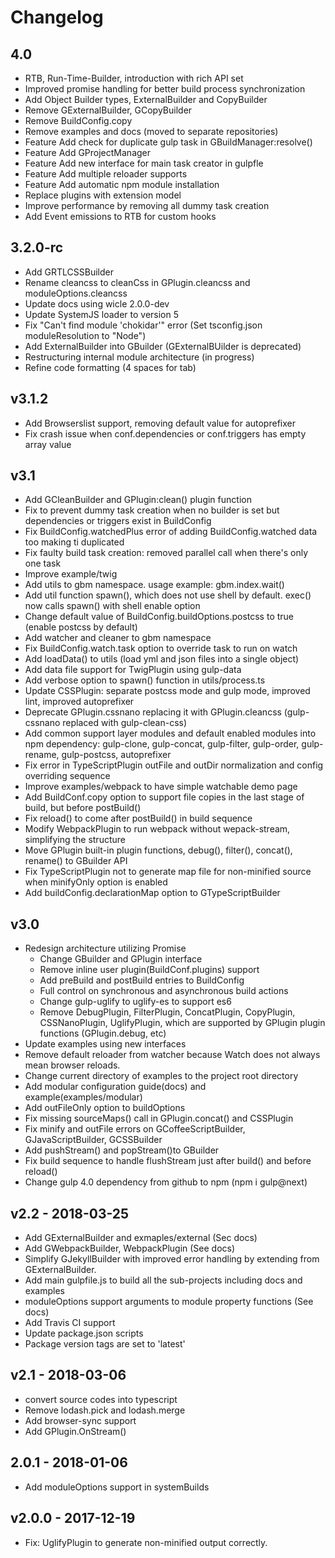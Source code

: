 # Changelog

## 4.0
- RTB, Run-Time-Builder, introduction with rich API set
- Improved promise handling for better build process synchronization
- Add Object Builder types, ExternalBuilder and CopyBuilder
- Remove GExternalBuilder, GCopyBuilder
- Remove BuildConfig.copy
- Remove examples and docs (moved to separate repositories)
- Feature Add check for duplicate gulp task in GBuildManager:resolve()
- Feature Add GProjectManager
- Feature Add new interface for main task creator in gulpfle
- Feature Add multiple reloader supports
- Feature Add automatic npm module installation
- Replace plugins with extension model
- Improve performance by removing all dummy task creation
- Add Event emissions to RTB for custom hooks


## 3.2.0-rc
- Add GRTLCSSBuilder
- Rename cleancss to cleanCss in GPlugin.cleancss and moduleOptions.cleancss
- Update docs using wicle 2.0.0-dev
- Update SystemJS loader to version 5
- Fix "Can't find module 'chokidar'" error (Set tsconfig.json moduleResolution to "Node")
- Add ExternalBuilder into GBuilder (GExternalBUilder is deprecated)
- Restructuring internal module architecture (in progress)
- Refine code formatting (4 spaces for tab)

## v3.1.2
- Add Browserslist support, removing default value for autoprefixer
- Fix crash issue when conf.dependencies or conf.triggers has empty array value

## v3.1
- Add GCleanBuilder and GPlugin:clean() plugin function
- Fix to prevent dummy task creation when no builder is set but dependencies or triggers exist in BuildConfig
- Fix BuildConfig.watchedPlus error of adding BuildConfig.watched data too making ti duplicated
- Fix faulty build task creation: removed parallel call when there's only one task
- Improve example/twig
- Add utils to gbm namespace. usage example: gbm.index.wait()
- Add util function spawn(), which does not use shell by default. exec() now calls spawn() with shell enable option
- Change default value of BuildConfig.buildOptions.postcss to true (enable postcss by default)
- Add watcher and cleaner to gbm namespace
- Fix BuildConfig.watch.task option to override task to run on watch
- Add loadData() to utils (load yml and json files into a single object)
- Add data file support for TwigPlugin using gulp-data
- Add verbose option to spawn() function in utils/process.ts
- Update CSSPlugin: separate postcss mode and gulp mode, improved lint, improved autoprefixer
- Deprecate GPlugin.cssnano replacing it with GPlugin.cleancss (gulp-cssnano replaced with gulp-clean-css)
- Add common support layer modules and default enabled modules into npm dependency: gulp-clone, gulp-concat, gulp-filter, gulp-order, gulp-rename, gulp-postcss, autoprefixer
- Fix error in TypeScriptPlugin outFile and outDir normalization and config overriding sequence
- Improve examples/webpack to have simple watchable demo page
- Add BuildConf.copy option to support file copies in the last stage of build, but before postBuild()
- Fix reload() to come after postBuild() in build sequence
- Modify WebpackPlugin to run webpack without wepack-stream, simplifying the structure
- Move GPlugin built-in plugin functions, debug(), filter(), concat(), rename() to GBuilder API
- Fix TypeScriptPlugin not to generate map file for non-minified source when minifyOnly option is enabled
- Add buildConfig.declarationMap option to GTypeScriptBuilder

## v3.0
- Redesign architecture utilizing Promise
  - Change GBuilder and GPlugin interface
  - Remove inline user plugin(BuildConf.plugins) support
  - Add preBuild and postBuild entries to BuildConfig
  - Full control on synchronous and asynchronous build actions
  - Change gulp-uglify to uglify-es to support es6
  - Remove DebugPlugin, FilterPlugin, ConcatPlugin, CopyPlugin, CSSNanoPlugin, UglifyPlugin, which are supported by GPlugin plugin functions (GPlugin.debug, etc)
- Update examples using new interfaces
- Remove default reloader from watcher because Watch does not always mean browser reloads.
- Change current directory of examples to the project root directory
- Add modular configuration guide(docs) and example(examples/modular)
- Add outFileOnly option to buildOptions
- Fix missing sourceMaps() call in GPlugin.concat() and CSSPlugin
- Fix minify and outFile errors on GCoffeeScriptBuilder, GJavaScriptBuilder, GCSSBuilder
- Add pushStream() and popStream()to GBuilder
- Fix build sequence to handle flushStream just after build() and before reload()
- Change gulp 4.0 dependency from github to npm (npm i gulp@next)

## v2.2 - 2018-03-25
- Add GExternalBuilder and exmaples/external (Sec docs)
- Add GWebpackBuilder, WebpackPlugin (See docs)
- Simplify GJekyllBuilder with improved error handling by extending from GExternalBuilder.
- Add main gulpfile.js to build all the sub-projects including docs and examples
- moduleOptions support arguments to module property functions (See docs)
- Add Travis CI support
- Update package.json scripts
- Package version tags are set to 'latest'

## v2.1 - 2018-03-06
- convert source codes into typescript
- Remove lodash.pick and lodash.merge
- Add browser-sync support
- Add GPlugin.OnStream()

## 2.0.1 - 2018-01-06
- Add moduleOptions support in systemBuilds

## v2.0.0 - 2017-12-19
- Fix: UglifyPlugin to generate non-minified output correctly.
